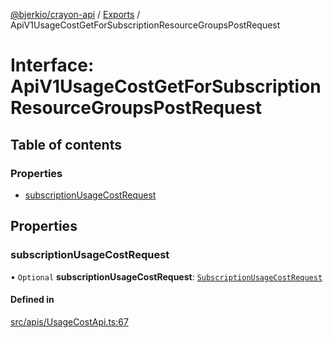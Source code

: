 [@bjerkio/crayon-api](../README.md) / [Exports](../modules.md) / ApiV1UsageCostGetForSubscriptionResourceGroupsPostRequest

# Interface: ApiV1UsageCostGetForSubscriptionResourceGroupsPostRequest

## Table of contents

### Properties

- [subscriptionUsageCostRequest](ApiV1UsageCostGetForSubscriptionResourceGroupsPostRequest.md#subscriptionusagecostrequest)

## Properties

### subscriptionUsageCostRequest

• `Optional` **subscriptionUsageCostRequest**: [`SubscriptionUsageCostRequest`](SubscriptionUsageCostRequest.md)

#### Defined in

[src/apis/UsageCostApi.ts:67](https://github.com/bjerkio/crayon-api-js/blob/22cd66d/src/apis/UsageCostApi.ts#L67)
